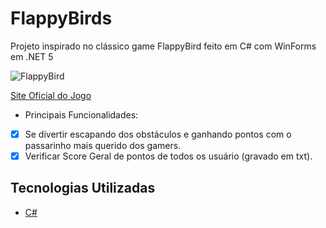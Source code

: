 # FlappyBirds

Projeto inspirado no clássico game FlappyBird feito em C# com WinForms em .NET 5

![FlappyBird](https://imagens1.ne10.uol.com.br/blogsjconline/oviral//2019/05/Flappy-Bird-748.jpg)

[Site Oficial do Jogo](https://flappybird.io/)

* Principais Funcionalidades:

- [x] Se divertir escapando dos obstáculos e ganhando pontos com o passarinho mais querido dos gamers.
- [x] Verificar Score Geral de pontos de todos os usuário (gravado em txt).

## Tecnologias Utilizadas

- [C#](https://dotnet.microsoft.com/download)
